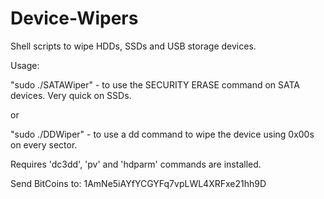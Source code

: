 # Device-Wipers
Shell scripts to wipe HDDs, SSDs and USB storage devices.

Usage:

"sudo ./SATAWiper" - to use the SECURITY ERASE command on SATA devices. Very quick on SSDs.

or

"sudo ./DDWiper" - to use a dd command to wipe the device using 0x00s on every sector.

Requires 'dc3dd', 'pv' and 'hdparm' commands are installed.

Send BitCoins to: 1AmNe5iAYfYCGYFq7vpLWL4XRFxe21hh9D
